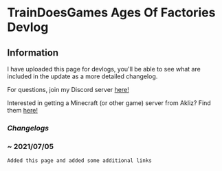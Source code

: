# TrainDoesGames Ages Of Factories Devlog

## Information


I have uploaded this page for devlogs, you'll be able to see what are included in the update as a more detailed changelog.

For questions, join my Discord server [here!](https://discord.gg/jkxrBwvAwJ)

Interested in getting a Minecraft (or other game) server from Akliz?
Find them [here!](https://bit.ly/AklizURL)

### **_Changelogs_**


### ~ 2021/07/05

`Added this page and added some additional links`